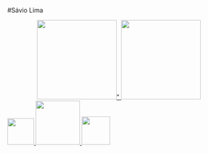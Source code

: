 #Sávio Lima 

<div align="center">
  <a href="https://github.com/saviolima3"> 
  <img height="180em" src="https://github-readme-stats.vercel.app/api?username=saviolima3&show_icons=true&theme=dracula&include_all_commits=true&count_private=true"/>"
  <img height="180em" src="https://github-readme-stats.vercel.app/api/top-langs/?username=saviolima3&layout=compact&langs_count=7&theme=dracula"/>
</div>

<div>
  <img height="60em" src= "https://logodownload.org/wp-content/uploads/2022/04/javascript-logo-1.png">
  <img height="100em" src= "https://cdn.icon-icons.com/icons2/1488/PNG/512/5352-html5_102567.png">
  <img height="64em" height="30em" src= "https://wikiimg.tojsiabtv.com/wikipedia/commons/thumb/d/d5/CSS3_logo_and_wordmark.svg/1200px-CSS3_logo_and_wordmark.svg.png">
</div>


